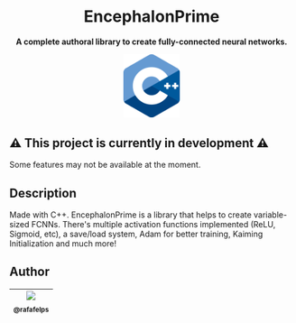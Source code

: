 <h1 align="center">EncephalonPrime</h1>

<div align="center">
  <p>
    <strong>A complete authoral library to create fully-connected neural networks.</strong>
  </p>
  <p>
    <a href="https://cplusplus.com/reference/" target="_blank" rel="noopener">
      <img src="./docs/assets/C++.png" width="100" alt="Made with C++" />
    </a>
  </p>
</div>

## ⚠️ This project is currently in development ⚠️
Some features may not be available at the moment.

## Description
Made with C++. EncephalonPrime is a library that helps to create variable-sized FCNNs. There's multiple activation functions implemented (ReLU, Sigmoid, etc), a save/load system, Adam for better training, Kaiming Initialization and much more!

## Author

| [<img src="https://github.com/rafafelps.png?size=115" width=115><br><sub>@rafafelps</sub>](https://github.com/rafafelps)  |
| :---: |
